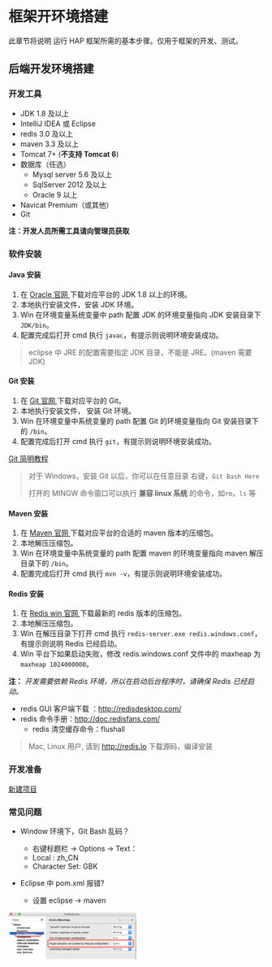 # 框架开环境搭建

此章节将说明 运行 HAP 框架所需的基本步骤。仅用于框架的开发、测试。

## 后端开发环境搭建

### 开发工具
- JDK 1.8 及以上
- IntelliJ IDEA 或 Eclipse
- redis 3.0 及以上
- maven 3.3 及以上
- Tomcat 7+  (**不支持 Tomcat 6**)
- 数据库（任选）
  - Mysql server 5.6 及以上
  - SqlServer 2012 及以上
  - Oracle 9 以上
- Navicat Premium（或其他）
- Git

**注：开发人员所需工具请向管理员获取**

### 软件安装

#### Java 安装

1. 在 [Oracle 官网 ](https://nodejs.orghttp://www.oracle.com/technetwork/cn/java/javase/downloads/index.html)下载对应平台的 JDK 1.8 以上的环境。
2. 本地执行安装文件，安装 JDK 环境。
3. Win 在环境变量系统变量中 path 配置 JDK 的环境变量指向 JDK 安装目录下 ` JDK/bin `。
4. 配置完成后打开 cmd 执行 ` javac `，有提示则说明环境安装成功。

> eclipse 中 JRE 的配置需要指定 JDK 目录，不能是 JRE。(maven 需要 JDK)

#### Git 安装

1. 在 [Git 官网 ](https://git-scm.com/download/)下载对应平台的 Git。
2. 本地执行安装文件， 安装 Git 环境。
3. Win 在环境变量中系统变量的 path 配置 Git 的环境变量指向 Git 安装目录下的 ` /bin `。
4. 配置完成后打开 cmd 执行 ` git `，有提示则说明环境安装成功。

[Git 简明教程](git_guide.md)

> 对于 Windows，安装 Git 以后，你可以在任意目录 右键，`Git Bash Here`
>
> 打开的 MINGW 命令窗口可以执行 **兼容 linux 系统** 的命令，如`rm`，`ls` 等

#### Maven 安装

1. 在 [Maven 官网 ](http://mirror.bit.edu.cn/apache/maven/)下载对应平台的合适的 maven 版本的压缩包。
2. 本地解压压缩包。
3. Win 在环境变量中系统变量的 path 配置 maven 的环境变量指向 maven 解压目录下的 ` /bin `。
4. 配置完成后打开 cmd 执行 ` mvn -v `，有提示则说明环境安装成功。

#### Redis 安装

1. 在 [Redis win 官网 ](https://github.com/MSOpenTech/redis/releases)下载最新的 redis 版本的压缩包。
2. 本地解压压缩包。
3. Win 在解压目录下打开 cmd 执行 ` redis-server.exe redis.windows.conf `，有提示则说明 Redis 已经启动。  
4. Win 平台下如果启动失败，修改 redis.windows.conf 文件中的 maxheap 为 ` maxheap 1024000000 `。

**注：** *开发需要依赖 Redis 环境，所以在启动后台程序时，请确保 Redis 已经启动。*
* redis GUI 客户端下载 ：http://redisdesktop.com/
* redis 命令手册：http://doc.redisfans.com/
  * redis 清空缓存命令：flushall

> Mac, Linux 用户, 请到 http://redis.io 下载源码，编译安装



### 开发准备

[新建项目](project-create.md)

### 常见问题

- Window 环境下，Git Bash 乱码？
  - 右键标题栏 → Options → Text：
  - Local : zh_CN
  - Character Set: GBK

- Eclipse 中 pom.xml 报错?
  - 设置 eclipse → maven

<img src="assets/ignore_pom_error.png" width="50%"/>
